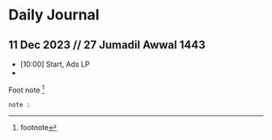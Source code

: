 # Daily Journal

 ## 11 Dec 2023 // 27 Jumadil Awwal 1443
 - [10:00] Start, Ads LP
 -  
Foot note [^ads2]
``` 
note : 

```
[^ads2]: footnote
<!--stackedit_data:
eyJoaXN0b3J5IjpbODY0Mjk1MjEwLC0xMzY0NjgzOTM5XX0=
-->